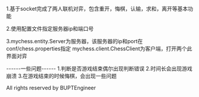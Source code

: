 ﻿1.基于socket完成了两人联机对弈，包含重开，悔棋，认输，求和，离开等基本功能

2.使用配置文件指定服务器ip和端口号

3.mychess.entity.Server为服务器，该服务器的ip和port在conf/chess.properties指定
	mychess.client.ChessClient为客户端，打开两个此界面对弈

------一些问题------
1.判断是否游戏结束偶尔出现判断错误
2.时间长会出现游戏崩溃
3.在游戏结束的时候悔棋，会出现一些问题

All rights reserved by BUPTEngineer
